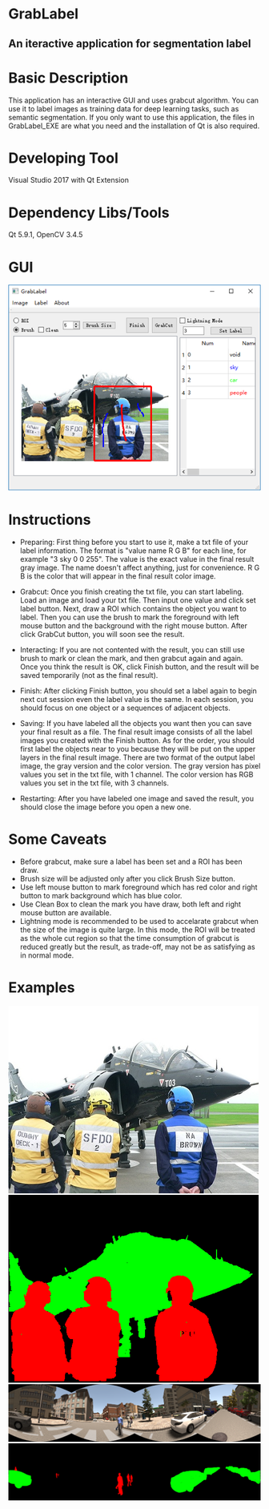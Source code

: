 GrabLabel
===========================
An iteractive application for segmentation label
---------------------------
# Basic Description
This application has an interactive GUI and uses grabcut algorithm. You can use it to label images as training data for deep learning tasks, such as semantic segmentation. If you only want to use this application, the files in GrabLabel_EXE are what you need and the installation of Qt is also required.

# Developing Tool
Visual Studio 2017 with Qt Extension

# Dependency Libs/Tools
Qt 5.9.1, OpenCV 3.4.5

# GUI
![](https://github.com/Francis515/GrabLabel/raw/master/Examples/GrabLabel_GUI.png)

# Instructions
* Preparing: First thing before you start to use it, make a txt file of your label information. The format is "value name R G B" for each line, for example "3 sky 0 0 255". The value is the exact value in the final result gray image. The name doesn't affect anything, just for convenience. R G B is the color that will appear in the final result color image.

* Grabcut: Once you finish creating the txt file, you can start labeling. Load an image and load your txt file. Then input one value and click set label button. Next, draw a ROI which contains the object you want to label. Then you can use the brush to mark the foreground with left mouse button and the background with the right mouse button. After click GrabCut button, you will soon see the result.

* Interacting: If you are not contented with the result, you can still use brush to mark or clean the mark, and then grabcut
again and again. Once you think the result is OK, click Finish button, and the result will be saved temporarily (not as the final result).

* Finish: After clicking Finish button, you should set a label again to begin next cut session even the label value is the same. In each
session, you should focus on one object or a sequences of adjacent objects.

* Saving: If you have labeled all the objects you want then you can save your final result as a file. The final result image consists of all the label images you created with the Finish button. As for the order, you should first label the objects near to you because they will be put on the upper layers in the final result image. There are two format of the output label image, the gray version and the color version. The gray version has pixel values you set in the txt file, with 1 channel. The color version has RGB values you set in the txt file, with 3 channels.

* Restarting: After you have labeled one image and saved the result, you should close the image before you open a new one.

# Some Caveats
* Before grabcut, make sure a label has been set and a ROI has been draw.
* Brush size will be adjusted only after you click Brush Size button.
* Use left mouse button to mark foreground which has red color and right button to mark background which has blue color.
* Use Clean Box to clean the mark you have draw, both left and right mouse button are available.
* Lightning mode is recommended to be used to accelarate grabcut when the size of the image is quite large. In this mode, the ROI will be treated as the whole cut region so that the time consumption of grabcut is reduced greatly but the result, as trade-off,  may not be as satisfying as in normal mode.

# Examples
![](https://github.com/Francis515/GrabLabel/raw/master/Examples/exp1.jpg)
![](https://github.com/Francis515/GrabLabel/raw/master/Examples/label1.png)
![](https://github.com/Francis515/GrabLabel/raw/master/Examples/exp2.png)
![](https://github.com/Francis515/GrabLabel/raw/master/Examples/label2.png)
